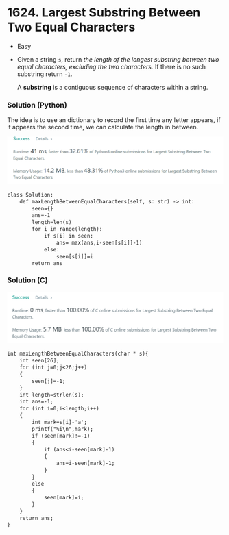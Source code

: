 # 1624. Largest Substring Between Two Equal Characters

* Easy
*   Given a string `s`, return _the length of the longest substring between two equal characters, excluding the two characters._ If there is no such substring return `-1`.

    A **substring** is a contiguous sequence of characters within a string.

### Solution (Python)

The idea is to use an dictionary to record the first time any letter appears, if it appears the second time, we can calculate the length in between.&#x20;

![](<.gitbook/assets/image (5) (1).png>)

```
class Solution:
    def maxLengthBetweenEqualCharacters(self, s: str) -> int:
        seen={}
        ans=-1
        length=len(s)
        for i in range(length):
            if s[i] in seen:
                ans= max(ans,i-seen[s[i]]-1)
            else:
                seen[s[i]]=i
        return ans
```



### Solution (C)

![](<.gitbook/assets/image (10) (1).png>)

```
int maxLengthBetweenEqualCharacters(char * s){
    int seen[26];
    for (int j=0;j<26;j++)
    {
        seen[j]=-1;
    }
    int length=strlen(s);
    int ans=-1;
    for (int i=0;i<length;i++)
    {
        int mark=s[i]-'a';
        printf("%i\n",mark);
        if (seen[mark]!=-1)
        {
            if (ans<i-seen[mark]-1)
            {
                ans=i-seen[mark]-1;
            }
        }
        else
        {
            seen[mark]=i;
        }
    }
    return ans;
}
```
